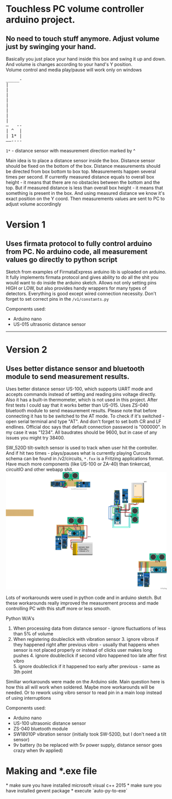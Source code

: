 <h1>Touchless PC volume controller arduino project.</h1>
<h2>
No need to touch stuff anymore. Adjust volume just by swinging your hand. 
</h2>

Basically you just place your hand inside this box and swing it up and down. And volume 
is changes according to your hand's Y position.  
Volume control and media play/pause will work only on windows 

<pre>
_____-
|
|
|
|
|
|
|
|
—   --
| ^  |
| 1* |
——----
</pre>

`1*` - distance sensor with measurement direction marked by ^ 

Main idea is to place a distance sensor inside the box. Distance sensor should 
be fixed on the bottom of the box. Distance measurements should be directed from box bottom to box top. 
Measurements happen several times per second. 
If currently measured distance equals to overall box height - it means that there
are no obstacles between the bottom and the top. But if measured distance is less than overall box 
height - it means that something is present in the box. And using measured distance we know it's
exact position on the Y coord. Then measurements values are sent to PC to adjust volume accordingly  



<h1>Version 1</h1> 
<h2>
Uses firmata protocol to fully control arduino from PC. 
No arduino code, all measurement values go directly to python script 
</h2> 


Sketch from examples of FirmataExpress arduino lib is uploaded on arduino. It fully implements firmata protocol
and gives ability to do all the shit you would want to do inside the arduino sketch. Allows not only setting 
pins HIGH or LOW, but also provides handy wrappers for many types of detectors. Everything is good 
except wired connection necessity.
Don't forget to set correct pins in the `/v1/constants.py`

Components used:
- Arduino nano
- US-015 ultrasonic distance sensor
<hr>


<h1>Version 2</h1>
<h2>
Uses better distance sensor and bluetooth module to send measurement results.
</h2>

Uses better distance sensor US-100, which supports UART mode and accepts commands instead
of setting and reading pins voltage directly. Also it has a built-in thermometer, which is not used in this
project. After first tests I could say that it works better than US-015.
Uses ZS-040 bluetooth module to send measurement results. Please note that before connecting it has to be
switched to the AT mode. To check if it's switched - open serial terminal and type "AT". And don't forget to set 
both CR and LF endlines. Official doc says that default connection password is "000000". In my case it was "1234".
All baudrates should be 9600, but in case of any issues you might try 38400.

SW_520D tilt-switch sensor is used to track when user hit the controller. And if hit two 
times - plays/pauses what is currently playing
Curcuits schema can be found in /v2/circuits, `*.fxx` is a Fritzing applications format. Have much more 
components (like US-100 or ZA-40) than tinkercad, circuitIO and other webapp shit.   
![AdruinoVolumeController_bb.jpg](v2%2Fcircuits%2FAdruinoVolumeController_bb.jpg)

Lots of workarounds were used in python code and in arduino sketch. But these workarounds really improved 
the measurement process and made controlling PC with this stuff more or less smooth.

Python W/A's
1. When processing data from distance sensor - ignore fluctuations of less than 5% of volume
2. When registering doubleclick with vibration sensor 
   3. ignore vibros if they happened right after previous vibro - 
      usually that happens when sensor is not placed properly or instead of clicks user makes long pushes
   4. ignore doubleclick if second vibro happened too late after first vibro  
   5. ignore doubleclick if it happened too early after previous - same as 3th point

Similiar workarounds were made on the Arduino side.
Main question here is how this all will work when soldered. Maybe more workarounds will be needed. Or to rework 
using vibro sensor to read pin in a main loop instead of using interruptions


Components used:
- Arduino nano
- US-100 ultrasonic distance sensor
- ZS-040 bluetooth module
- SW18010P vibration sensor (initially took SW-520D, but I don't need a tilt sensor)
- 9v battery (to be replaced with 5v power supply, distance sensor goes crazy when 9v applied)





<h1>Making and *.exe file</h1>
* make sure you have installed microsoft visual c++ 2015
* make sure you have installed gevent package
* execute `auto-py-to-exe`